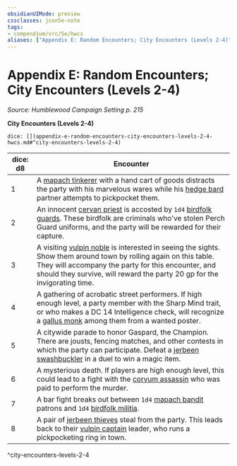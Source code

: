 ```yaml
---
obsidianUIMode: preview
cssclasses: json5e-note
tags:
- compendium/src/5e/hwcs
aliases: ["Appendix E: Random Encounters; City Encounters (Levels 2-4)"]
---
```

# Appendix E: Random Encounters; City Encounters (Levels 2-4)
*Source: Humblewood Campaign Setting p. 215* 

**City Encounters (Levels 2-4)**

`dice: [](appendix-e-random-encounters-city-encounters-levels-2-4-hwcs.md#^city-encounters-levels-2-4)`

| dice: d8 | Encounter |
|----------|-----------|
| 1 | A [mapach tinkerer](Mechanics/bestiary/humanoid/mapach-tinkerer-hwcs.md) with a hand cart of goods distracts the party with his marvelous wares while his [hedge bard](Mechanics/bestiary/humanoid/hedge-bard-hwcs.md) partner attempts to pickpocket them. |
| 2 | An innocent [cervan priest](Mechanics/bestiary/humanoid/cervan-priest-hwcs.md) is accosted by `1d4` [birdfolk guards](Mechanics/bestiary/humanoid/birdfolk-guard-hwcs.md). These birdfolk are criminals who've stolen Perch Guard uniforms, and the party will be rewarded for their capture. |
| 3 | A visiting [vulpin noble](Mechanics/bestiary/humanoid/vulpin-noble-hwcs.md) is interested in seeing the sights. Show them around town by rolling again on this table. They will accompany the party for this encounter, and should they survive, will reward the party 20 gp for the invigorating time. |
| 4 | A gathering of acrobatic street performers. If high enough level, a party member with the Sharp Mind trait, or who makes a DC 14 Intelligence check, will recognize a [gallus monk](Mechanics/bestiary/humanoid/gallus-monk-hwcs.md) among them from a wanted poster. |
| 5 | A citywide parade to honor Gaspard, the Champion. There are jousts, fencing matches, and other contests in which the party can participate. Defeat a [jerbeen swashbuckler](Mechanics/bestiary/humanoid/jerbeen-swashbuckler-hwcs.md) in a duel to win a magic item. |
| 6 | A mysterious death. If players are high enough level, this could lead to a fight with the [corvum assassin](Mechanics/bestiary/humanoid/corvum-assassin-hwcs.md) who was paid to perform the murder. |
| 7 | A bar fight breaks out between `1d4` [mapach bandit](Mechanics/bestiary/humanoid/mapach-bandit-hwcs.md) patrons and `1d4` [birdfolk militia](Mechanics/bestiary/humanoid/birdfolk-militia-hwcs.md). |
| 8 | A pair of [jerbeen thieves](Mechanics/bestiary/humanoid/jerbeen-thief-hwcs.md) steal from the party. This leads back to their [vulpin captain](Mechanics/bestiary/humanoid/vulpin-captain-hwcs.md) leader, who runs a pickpocketing ring in town. |
^city-encounters-levels-2-4